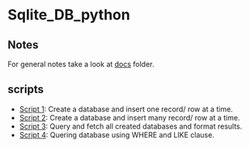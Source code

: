 # Sqlite_DB_python

## Notes

For general notes take a look at [docs](/docs) folder.

## scripts

- [Script 1](/sqlite/database.py): Create a database and insert one record/ row at a time.
- [Script 2](/sqlite/database_many.py): Create a database and insert many record/ row at a time.
- [Script 3](/sqlite/query_database.py): Query and fetch all created databases and format results.
- [Script 4](/sqlite/query_database_01.py): Quering database using WHERE and LIKE clause.
